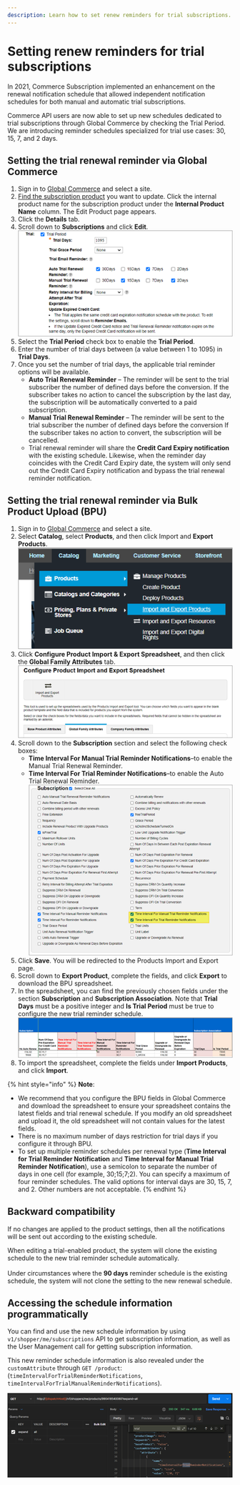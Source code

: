 ```yaml
---
description: Learn how to set renew reminders for trial subscriptions.
---
```


# Setting renew reminders for trial subscriptions

In 2021, Commerce Subscription implemented an enhancement on the renewal notification schedule that allowed independent notification schedules for both manual and automatic trial subscriptions.

Commerce API users are now able to set up new schedules dedicated to trial subscriptions through Global Commerce by checking the Trial Period. We are introducing reminder schedules specialized for trial use cases: 30, 15, 7, and 2 days.


Setting the trial renewal reminder via Global Commerce
------------------------------------------------------

1. Sign in to [Global Commerce](https://gc.digitalriver.com/gc/ent/login.do) and select a site.
2. [Find the subscription product](https://help.digitalriver.com/help/gc/Products/All-Products/Editing-a-product.htm#HowToSearchForProduct) you want to update. Click the internal product name for the subscription product under the **Internal Product Name** column. The Edit Product page appears.
3. Click the **Details** tab.
4. Scroll down to **Subscriptions** and click **Edit**. \
   ![](../../.gitbook/assets/trialsubscription.png)&#x20;
5. Select the **Trial Period** check box to enable the **Trial Period**.
6. Enter the number of trial days between (a value between 1 to 1095) in **Trial Days**.
7. Once you set the number of trial days, the applicable trial reminder options will be available.&#x20;
   * &#x20;**Auto Trial Renewal Reminder** – The reminder will be sent to the trial subscriber the number of defined days before the conversion. If the subscriber takes no action to cancel the subscription by the last day, the subscription will be automatically converted to a paid subscription.
   * **Manual Trial Renewal Reminder** – The reminder will be sent to the trial subscriber the number of defined days before the conversion If the subscriber takes no action to convert, the subscription will be cancelled.
   * Trial renewal reminder will share the **Credit Card Expiry notification** with the existing schedule. Likewise, when the reminder day coincides with the Credit Card Expiry date, the system will only send out the Credit Card Expiry notification and bypass the trial renewal reminder notification.

## Setting the trial renewal reminder via Bulk Product Upload (BPU)

1. Sign in to [Global Commerce](https://gc.digitalriver.com/gc/ent/login.do) and select a site.
2. Select **Catalog**, select **Products**, and then click Import and **Export Products**. \
   ![](../../.gitbook/assets/importandexportproducts.png)&#x20;
3. Click **Configure Product Import & Export Spreadsheet**, and then click the **Global Family Attributes** tab. \
   ![](../../.gitbook/assets/configureproductimport.png)&#x20;
4. Scroll down to the **Subscription** section and select the following check boxes:
   * **Time Interval For Manual Trial Reminder Notifications**–to enable the Manual Trial Renewal Reminder.
   * **Time Interval For Trial Reminder Notifications**–to enable the Auto Trial Renewal Reminder. \
     ![](../../.gitbook/assets/subscriptionselectall.png)&#x20;
5. Click **Save**. You will be redirected to the Products Import and Export page.
6. Scroll down to **Export Product**, complete the fields, and click **Export** to download the BPU spreadsheet.
7. In the spreadsheet, you can find the previously chosen fields under the section **Subscription** and **Subscription Association**. Note that **Trial Days** must be a positive integer and **Is Trial Period** must be true to configure the new trial reminder schedule.  \
   ![](../../.gitbook/assets/subscriptionassociation.png)&#x20;
8. To import the spreadsheet, complete the fields under **Import Products**, and click **Import**.

{% hint style="info" %}
**Note**:

*
  We recommend that you configure the BPU fields in Global Commerce and download the spreadsheet to ensure your spreadsheet contains the latest fields and trial renewal schedule. If you modify an old spreadsheet and upload it, the old spreadsheet will not contain values for the latest fields.
*
  There is no maximum number of days restriction for trial days if you configure it through BPU.
* &#x20;To set up multiple reminder schedules per renewal type (**Time Interval for Trial Reminder Notification** and **Time Interval for Manual Trial Reminder Notification**), use a semicolon to separate the number of days in one cell (for example, 30;15;7;2). You can specify a maximum of four reminder schedules. The valid options for interval days are 30, 15, 7, and 2. Other numbers are not acceptable.
{% endhint %}

## Backward compatibility

If no changes are applied to the product settings, then all the notifications will be sent out according to the existing schedule.&#x20;

When editing a trial-enabled product, the system will clone the existing schedule to the new trial reminder schedule  automatically.\
\
Under circumstances where the **90 days** reminder schedule is the existing schedule, the system will not clone the setting to the new renewal schedule.



## Accessing the schedule information programmatically

You can find and use the new schedule information by using `v1/shopper/me/subscriptions` API to get subscription information, as well as the User Management call for getting subscription information.

This new reminder schedule information is also revealed under the `customAttribute` through `GET /product`: (`timeIntervalForTrialReminderNotifications`, `timeIntervalForTrialManualReminderNotifications`).

![](../../.gitbook/assets/apiexposure.png)







